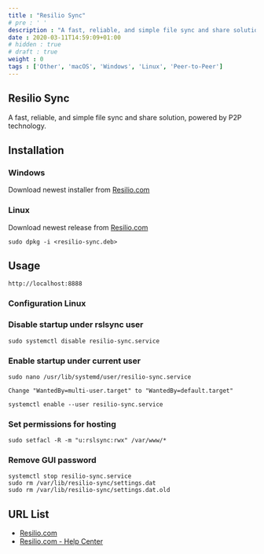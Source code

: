 ```yaml
---
title : "Resilio Sync"
# pre : ' '
description : "A fast, reliable, and simple file sync and share solution, powered by P2P technology."
date : 2020-03-11T14:59:09+01:00
# hidden : true
# draft : true
weight : 0
tags : ['Other', 'macOS', 'Windows', 'Linux', 'Peer-to-Peer']
---
```


## Resilio Sync

A fast, reliable, and simple file sync and share solution, powered by P2P technology.

## Installation

### Windows

Download newest installer from [Resilio.com](https://download-cdn.resilio.com/stable/windows64/Resilio-Sync_x64.exe)

### Linux

Download newest release from [Resilio.com](https://help.resilio.com/hc/en-us/articles/206178924)

```plain
sudo dpkg -i <resilio-sync.deb>
```

## Usage

```plain
http://localhost:8888
```

### Configuration Linux

### Disable startup under rslsync user

```plain
sudo systemctl disable resilio-sync.service
```

### Enable startup under current user

```plain
sudo nano /usr/lib/systemd/user/resilio-sync.service

Change "WantedBy=multi-user.target" to "WantedBy=default.target"
```

```plain
systemctl enable --user resilio-sync.service
```

### Set permissions for hosting

```plain
sudo setfacl -R -m "u:rslsync:rwx" /var/www/*
```

### Remove GUI password

```plain
systemctl stop resilio-sync.service
sudo rm /var/lib/resilio-sync/settings.dat
sudo rm /var/lib/resilio-sync/settings.dat.old
```

## URL List

- [Resilio.com](https://www.resilio.com)
- [Resilio.com - Help Center](https://help.resilio.com/hc/en-us)
